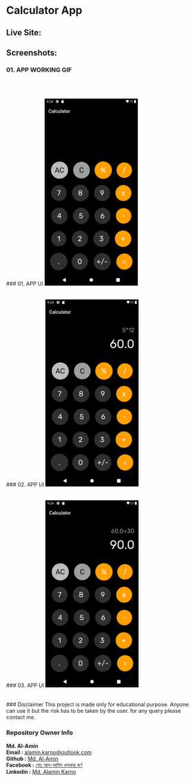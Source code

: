 # Calculator App



## Live Site: 

## Screenshots:

### 01. APP WORKING GIF

<br>
<br>
<br>
### 01. APP UI

<img src="screenshots/screenshot.png" width="250">
<br>
<br>
<br>
### 02. APP UI

<img src="screenshots/screenshot1.png" width="250">
<br>
<br>
<br>
### 03. APP UI

<img src="screenshots/screenshot2.png" width="250">
<br>
<br>
<br>
### Disclaimer
This project is made only for educational purpose. Anyone can use it but the risk has to be taken by the user.
for any query please contact me.

### Repository Owner Info

__Md. Al-Amin__ <br>
__Email :__ [ alamin.karno@outlook.com ](mailto:alamin.karno@outlook.com) <br>
__Github :__ [Md. Al-Amin](https://github.com/karno786)<br>
__Facebook :__ [মোঃ আল-আমিন খন্দকার কর্ণ](https://facebook.com/alamin.kanro786) <br>
__Linkedin :__ [Md. Alamin Karno](https://www.linkedin.com/in/alaminkarno/)
<br>
<br>